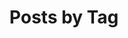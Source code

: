 ---
title: "Posts by Tag"
permalink: /tags/
layout: tags
author_profile: true
header:
  image: "/images/lab.jpg"
---